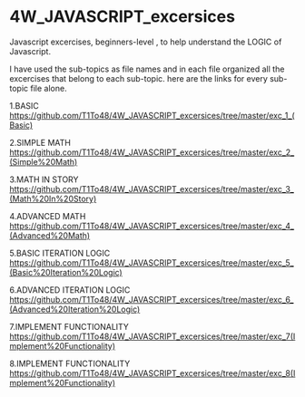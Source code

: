 # 4W_JAVASCRIPT_excersices

Javascript excercises, beginners-level ,
 to help understand the LOGIC of Javascript.

I have used the sub-topics as file names and in each file organized
all the excercises that belong to each sub-topic.
here are the links for every sub-topic file alone.


1.BASIC
https://github.com/T1To48/4W_JAVASCRIPT_excersices/tree/master/exc_1_(Basic)

2.SIMPLE MATH
https://github.com/T1To48/4W_JAVASCRIPT_excersices/tree/master/exc_2_(Simple%20Math)

3.MATH IN STORY
https://github.com/T1To48/4W_JAVASCRIPT_excersices/tree/master/exc_3_(Math%20In%20Story)

4.ADVANCED MATH
https://github.com/T1To48/4W_JAVASCRIPT_excersices/tree/master/exc_4_(Advanced%20Math)

5.BASIC ITERATION LOGIC
https://github.com/T1To48/4W_JAVASCRIPT_excersices/tree/master/exc_5_(Basic%20Iteration%20Logic)

6.ADVANCED ITERATION LOGIC
https://github.com/T1To48/4W_JAVASCRIPT_excersices/tree/master/exc_6_(Advanced%20Iteration%20Logic)

7.IMPLEMENT FUNCTIONALITY
https://github.com/T1To48/4W_JAVASCRIPT_excersices/tree/master/exc_7(Implement%20Functionality)

8.IMPLEMENT FUNCTIONALITY
https://github.com/T1To48/4W_JAVASCRIPT_excersices/tree/master/exc_8(Implement%20Functionality)
